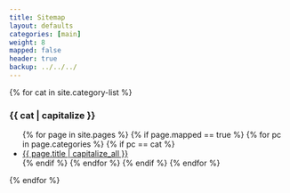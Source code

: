 ```yaml
---
title: Sitemap 
layout: defaults
categories: [main]
weight: 8
mapped: false
header: true
backup: ../../../
---
```


{% for cat in site.category-list %}
### {{ cat | capitalize }}
<ul>
{% for page in site.pages %}
{% if page.mapped == true %}
{% for pc in page.categories %}
{% if pc == cat %}
<li><a href="{{ page.url }}">{{ page.title | capitalize_all }}</a></li>
{% endif %}   <!-- cat-match-p -->
{% endfor %}  <!-- page-category -->
{% endif %}   <!-- resource-p -->
{% endfor %} <!-- page -->
</ul>
{% endfor %}  <!-- cat -->

